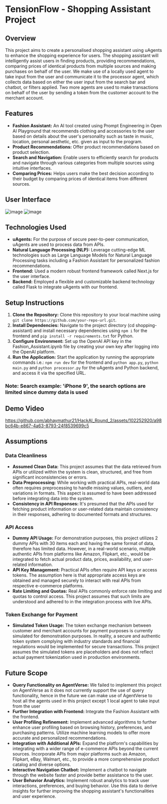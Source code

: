 # TensionFlow - Shopping Assistant Project

## Overview
This project aims to create a personalised shopping assistant using uAgents to enhance the shopping experience for users. The shopping assistant will intelligently assist users in finding products, providing recommendations, comparing prices of identical products from multiple sources and making purchases on behalf of the user.
We make use of a locally used agent to take input from the user and communicate it to the processor agent, which collects data based on either the user input from the search bar and chatbot, or filters applied. Two more agents are used to make transactions on behalf of the user by sending a token from the customer account to the merchant account.

## Features
- **Fashion Assistant:** An AI tool created using Prompt Engineering in Open AI Playground that recommends clothing and accessories to the user based on details about the user's personality such as taste in music, location, personal aesthetic, etc. given as input to the program.
- **Product Recommendations:** Offer product recommendations based on product selection.
- **Search and Navigation:** Enable users to efficiently search for products and navigate through various categories from multiple sources using intuitive interfaces.
- **Comparing Prices:** Helps users make the best decision according to their budget by comparing prices of identical items from different sources.

## User Interface
![image](https://github.com/abhaymathur21/HackAI_Round_2/assets/113776577/fe98ad88-01d0-48e0-a6aa-ed95cd876e93)
![image](https://github.com/abhaymathur21/HackAI_Round_2/assets/113776577/652491bd-a7b8-4e46-8259-f64abeb64d59)


## Technologies Used
- **uAgents:** For the purpose of secure peer-to-peer communication, uAgents are used to process data from APIs.
- **Natural Language Processing (NLP):** Leverage cutting-edge ML technologies such as Large Language Models for Natural Language Processing tasks including a Fashion Assistant for personalized fashion recommendations.
- **Frontend:** Used a modern robust frontend framework called Next.js for the user interface.
- **Backend:** Employed a flexible and customizable backend technology called Flask to integrate uAgents with our frontend.

## Setup Instructions
1. **Clone the Repository:** Clone this repository to your local machine using `git clone https://github.com/your-repo-url.git`.
2. **Install Dependencies:** Navigate to the project directory (cd shopping-assistant) and install necessary dependencies using `npm i` for the frontend and `pip install -r requirements.txt` for Python.
3. **Configure Environment:** Set up the OpenAI API key in the Fashion_Assistant.ipynb file by creating your own key after logging into the OpenAI platform.
4. **Run the Application:** Start the application by running the appropriate commands i.e.: `npm run dev` for the frontend and `python app.py`, `python main.py` and `python processor.py` for the uAgents and Python backend, and access it via the specified URL.

### Note: Search example: 'iPhone 9', the search options are limited since dummy data is used

## Demo Video


https://github.com/abhaymathur21/HackAI_Round_2/assets/102252920/a98bc64b-e867-4a63-8793-24f8539699c5



## Assumptions

### Data Cleanliness
- **Assumed Clean Data:** This project assumes that the data retrieved from APIs or utilized within the system is clean, structured, and free from significant inconsistencies or errors.
- **Data Preprocessing:** While working with practical APIs, real-world data often requires preprocessing to handle missing values, outliers, and variations in formats. This aspect is assumed to have been addressed before integrating data into the system.
- **Consistency in API Responses:** It's presumed that the APIs used for fetching product information or user-related data maintain consistency in their responses, adhering to documented formats and structures.

### API Access
- **Dummy API Usage:** For demonstration purposes, this project utilizes 2 dummy APIs with 30 items each and having the same format of data, therefore has limited data. However, in a real-world scenario, multiple authentic APIs from platforms like Amazon, Flipkart, etc., would be integrated to fetch actual product data, prices, availability, and user-related information.
- **API Key Management:** Practical APIs often require API keys or access tokens. The assumption here is that appropriate access keys are obtained and managed securely to interact with real APIs from respective e-commerce platforms.
- **Rate Limiting and Quotas:** Real APIs commonly enforce rate limiting and quotas to control access. This project assumes that such limits are understood and adhered to in the integration process with live APIs.

### Token Exchange for Payment
- **Simulated Token Usage:** The token exchange mechanism between customer and merchant accounts for payment purposes is currently simulated for demonstration purposes. In reality, a secure and authentic token system complying with industry standards and financial regulations would be implemented for secure transactions. This project assumes the simulated tokens are placeholders and does not reflect actual payment tokenization used in production environments.

## Future Scope
- **Query Functionality on AgentVerse:** We failed to implement this project on AgentVerse as it does not currently support the use of query functionality, hence in the future we can make use of AgentVerse to host all the agents used in this project except 1 local agent to take input from the user
- **Further Integration with Frontend:** Integrate the Fashion Assistant with the frontend.
- **User Profiling Refinement:** Implement advanced algorithms to further enhance user profiling based on browsing history, preferences, and purchasing patterns. Utilize machine learning models to offer more accurate and personalized recommendations.
- **Integration with Additional APIs:** Expand the platform's capabilities by integrating with a wider range of e-commerce APIs beyond the current sources. Incorporate APIs from major platforms such as Amazon, Flipkart, eBay, Walmart, etc., to provide a more comprehensive product catalog and diverse options.
- **Interactive Navigation Chatbot:** Implement a chatbot to navigate through the website faster and provide better assistance to the user.
- **User Behavior Analytics:** Implement robust analytics to track user interactions, preferences, and buying behavior. Use this data to derive insights for further improving the shopping assistant's functionalities and user experience.
